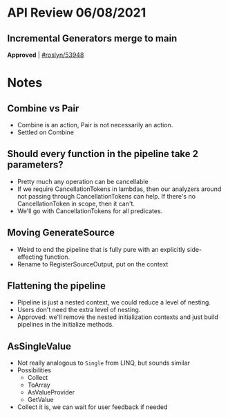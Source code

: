 # API Review 06/08/2021

## Incremental Generators merge to main

**Approved** | [#roslyn/53948](https://github.com/dotnet/roslyn/issues/53948#issuecomment-857141143)

# Notes

## Combine vs Pair

* Combine is an action, Pair is not necessarily an action.
* Settled on Combine

## Should every function in the pipeline take 2 parameters?

* Pretty much any operation can be cancellable
* If we require CancellationTokens in lambdas, then our analyzers around not passing through CancellationTokens can help. If there's no CancellationToken in scope, then it can't.
* We'll go with CancellationTokens for all predicates.

## Moving GenerateSource

* Weird to end the pipeline that is fully pure with an explicitly side-effecting function.
* Rename to RegisterSourceOutput, put on the context

## Flattening the pipeline

* Pipeline is just a nested context, we could reduce a level of nesting.
* Users don't need the extra level of nesting.
* Approved: we'll remove the nested initialization contexts and just build pipelines in the initialize methods.

## AsSingleValue

* Not really analogous to `Single` from LINQ, but sounds similar
* Possibilities
    * Collect
    * ToArray
    * AsValueProvider
    * GetValue
* Collect it is, we can wait for user feedback if needed

